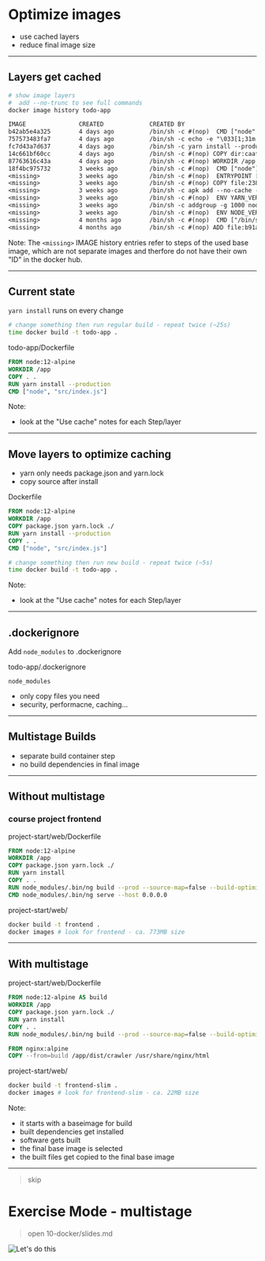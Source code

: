 # Optimize images

* use cached layers
* reduce final image size

----

## Layers get cached

```bash
# show image layers
#  add --no-trunc to see full commands
docker image history todo-app
```

```txt
IMAGE               CREATED             CREATED BY                                      SIZE        
b42ab5e4a325        4 days ago          /bin/sh -c #(nop)  CMD ["node" "src/index.js…   0B                  
757573483fa7        4 days ago          /bin/sh -c echo -e "\033[1;31m this will run…   0B                  
fc7d43a7d637        4 days ago          /bin/sh -c yarn install --production            85.2MB              
14c661bf60cc        4 days ago          /bin/sh -c #(nop) COPY dir:caaf25cfb2658deb7…   58MB                
87763616c43a        4 days ago          /bin/sh -c #(nop) WORKDIR /app                  0B                  
18f4bc975732        3 weeks ago         /bin/sh -c #(nop)  CMD ["node"]                 0B                  
<missing>           3 weeks ago         /bin/sh -c #(nop)  ENTRYPOINT ["docker-entry…   0B                  
<missing>           3 weeks ago         /bin/sh -c #(nop) COPY file:238737301d473041…   116B                
<missing>           3 weeks ago         /bin/sh -c apk add --no-cache --virtual .bui…   7.62MB              
<missing>           3 weeks ago         /bin/sh -c #(nop)  ENV YARN_VERSION=1.22.4      0B                  
<missing>           3 weeks ago         /bin/sh -c addgroup -g 1000 node     && addu…   76.1MB              
<missing>           3 weeks ago         /bin/sh -c #(nop)  ENV NODE_VERSION=12.18.3     0B                  
<missing>           4 months ago        /bin/sh -c #(nop)  CMD ["/bin/sh"]              0B                  
<missing>           4 months ago        /bin/sh -c #(nop) ADD file:b91adb67b670d3a6f…   5.61MB 
```

Note: 
The `<missing>` IMAGE history entries refer to steps of the used base image, which are not separate images and therfore do not have their own "ID" in the docker hub.

----

## Current state

`yarn install` runs on every change

```bash
# change something then run regular build - repeat twice (~25s)
time docker build -t todo-app . 
```

todo-app/Dockerfile
```Dockerfile
FROM node:12-alpine
WORKDIR /app
COPY . .
RUN yarn install --production
CMD ["node", "src/index.js"]
```

Note:
* look at the "Use cache" notes for each Step/layer

----

## Move layers to optimize caching

* yarn only needs package.json and yarn.lock
* copy source after install

Dockerfile
```Dockerfile
FROM node:12-alpine
WORKDIR /app
COPY package.json yarn.lock ./
RUN yarn install --production
COPY . .
CMD ["node", "src/index.js"]
```

```bash
# change something then run new build - repeat twice (~5s)
time docker build -t todo-app . 
```

Note:
* look at the "Use cache" notes for each Step/layer
----

## .dockerignore

Add `node_modules` to .dockerignore

todo-app/.dockerignore
```
node_modules
```

* only copy files you need
* security, performacne, caching...

----

## Multistage Builds

* separate build container step
* no build dependencies in final image

----

## Without multistage
### course project frontend

project-start/web/Dockerfile
```Dockerfile
FROM node:12-alpine
WORKDIR /app
COPY package.json yarn.lock ./
RUN yarn install
COPY . .
RUN node_modules/.bin/ng build --prod --source-map=false --build-optimizer=false
CMD node_modules/.bin/ng serve --host 0.0.0.0
````

project-start/web/
```sh
docker build -t frontend .
docker images # look for frontend - ca. 773MB size
```

----

## With multistage

project-start/web/Dockerfile
```Dockerfile
FROM node:12-alpine AS build
WORKDIR /app
COPY package.json yarn.lock ./
RUN yarn install
COPY . .
RUN node_modules/.bin/ng build --prod --source-map=false --build-optimizer=false

FROM nginx:alpine
COPY --from=build /app/dist/crawler /usr/share/nginx/html
```

project-start/web/
```bash
docker build -t frontend-slim .
docker images # look for frontend-slim - ca. 22MB size
```

Note:
* it starts with a baseimage for build
* built dependencies get installed
* software gets built
* the final base image is selected
* the built files get copied to the final base image

----

> skip

# Exercise Mode - multistage

> open 10-docker/slides.md

![Let's do this](https://media.giphy.com/media/j70sGTgTllIgE/giphy.gif)
<!-- .element style="width=50%" -->